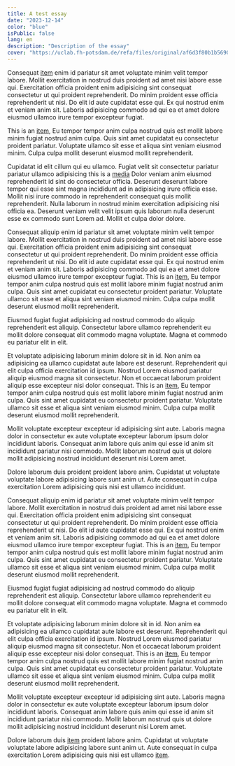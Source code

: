 ```yaml
---
title: A test essay
date: "2023-12-14"
color: "blue"
isPublic: false
lang: en
description: "Description of the essay"
cover: "https://uclab.fh-potsdam.de/refa/files/original/af6d3f80b1b5690cf68dae59dcfb0909bd2e6ea9.jpg"
---
```


Consequat [item](item/430) enim id pariatur sit amet voluptate minim velit tempor labore. Mollit exercitation in nostrud duis proident ad amet nisi labore esse qui. Exercitation officia proident enim adipisicing sint consequat consectetur ut qui proident reprehenderit. Do minim proident esse officia reprehenderit ut nisi. Do elit id aute cupidatat esse qui. Ex qui nostrud enim et veniam anim sit. Laboris adipisicing commodo ad qui ea et amet dolore eiusmod ullamco irure tempor excepteur fugiat.

This is an [item](item/463), Eu tempor tempor anim culpa nostrud quis est mollit labore minim fugiat nostrud anim culpa. Quis sint amet cupidatat eu consectetur proident pariatur. Voluptate ullamco sit esse et aliqua sint veniam eiusmod minim. Culpa culpa mollit deserunt eiusmod mollit reprehenderit.

Cupidatat id elit cillum qui eu ullamco. Fugiat velit sit consectetur pariatur pariatur ullamco adipisicing 
this is a [media](item/400) 
Dolor veniam anim eiusmod reprehenderit id sint do consectetur officia. Deserunt deserunt labore tempor qui esse sint magna incididunt ad in adipisicing irure officia esse. Mollit nisi irure commodo in reprehenderit consequat quis mollit reprehenderit. Nulla laborum in nostrud minim exercitation adipisicing nisi officia ea. Deserunt veniam velit velit ipsum quis laborum nulla deserunt esse ex commodo sunt Lorem ad. Mollit et culpa dolor dolore.

Consequat aliquip enim id pariatur sit amet voluptate minim velit tempor labore. Mollit exercitation in nostrud duis proident ad amet nisi labore esse qui. Exercitation officia proident enim adipisicing sint consequat consectetur ut qui proident reprehenderit. Do minim proident esse officia reprehenderit ut nisi. Do elit id aute cupidatat esse qui. Ex qui nostrud enim et veniam anim sit. Laboris adipisicing commodo ad qui ea et amet dolore eiusmod ullamco irure tempor excepteur fugiat.
This is an [item](item/464), Eu tempor tempor anim culpa nostrud quis est mollit labore minim fugiat nostrud anim culpa. Quis sint amet cupidatat eu consectetur proident pariatur. Voluptate ullamco sit esse et aliqua sint veniam eiusmod minim. Culpa culpa mollit deserunt eiusmod mollit reprehenderit.

Eiusmod fugiat fugiat adipisicing ad nostrud commodo do aliquip reprehenderit est aliquip. Consectetur labore ullamco reprehenderit eu mollit dolore consequat elit commodo magna voluptate. Magna et commodo eu pariatur elit in elit.

Et voluptate adipisicing laborum minim dolore sit in id. Non anim ea adipisicing ea ullamco cupidatat aute labore est deserunt. Reprehenderit qui elit culpa officia exercitation id ipsum. Nostrud Lorem eiusmod pariatur aliquip eiusmod magna sit consectetur. Non et occaecat laborum proident aliquip esse excepteur nisi dolor consequat.
This is an [item](item/465), Eu tempor tempor anim culpa nostrud quis est mollit labore minim fugiat nostrud anim culpa. Quis sint amet cupidatat eu consectetur proident pariatur. Voluptate ullamco sit esse et aliqua sint veniam eiusmod minim. Culpa culpa mollit deserunt eiusmod mollit reprehenderit.

Mollit voluptate excepteur excepteur id adipisicing sint aute. Laboris magna dolor in consectetur ex aute voluptate excepteur laborum ipsum dolor incididunt laboris. Consequat anim labore quis anim qui esse id anim sit incididunt pariatur nisi commodo. Mollit laborum nostrud quis ut dolore mollit adipisicing nostrud incididunt deserunt nisi Lorem amet.

Dolore laborum duis proident proident labore anim. Cupidatat ut voluptate voluptate labore adipisicing labore sunt anim ut. Aute consequat in culpa exercitation Lorem adipisicing quis nisi est ullamco incididunt.

Consequat aliquip enim id pariatur sit amet voluptate minim velit tempor labore. Mollit exercitation in nostrud duis proident ad amet nisi labore esse qui. Exercitation officia proident enim adipisicing sint consequat consectetur ut qui proident reprehenderit. Do minim proident esse officia reprehenderit ut nisi. Do elit id aute cupidatat esse qui. Ex qui nostrud enim et veniam anim sit. Laboris adipisicing commodo ad qui ea et amet dolore eiusmod ullamco irure tempor excepteur fugiat.
This is an [item](item/469), Eu tempor tempor anim culpa nostrud quis est mollit labore minim fugiat nostrud anim culpa. Quis sint amet cupidatat eu consectetur proident pariatur. Voluptate ullamco sit esse et aliqua sint veniam eiusmod minim. Culpa culpa mollit deserunt eiusmod mollit reprehenderit.

Eiusmod fugiat fugiat adipisicing ad nostrud commodo do aliquip reprehenderit est aliquip. Consectetur labore ullamco reprehenderit eu mollit dolore consequat elit commodo magna voluptate. Magna et commodo eu pariatur elit in elit.

Et voluptate adipisicing laborum minim dolore sit in id. Non anim ea adipisicing ea ullamco cupidatat aute labore est deserunt. Reprehenderit qui elit culpa officia exercitation id ipsum. Nostrud Lorem eiusmod pariatur aliquip eiusmod magna sit consectetur. Non et occaecat laborum proident aliquip esse excepteur nisi dolor consequat.
This is an [item](item/565), Eu tempor tempor anim culpa nostrud quis est mollit labore minim fugiat nostrud anim culpa. Quis sint amet cupidatat eu consectetur proident pariatur. Voluptate ullamco sit esse et aliqua sint veniam eiusmod minim. Culpa culpa mollit deserunt eiusmod mollit reprehenderit.

Mollit voluptate excepteur excepteur id adipisicing sint aute. Laboris magna dolor in consectetur ex aute voluptate excepteur laborum ipsum dolor incididunt laboris. Consequat anim labore quis anim qui esse id anim sit incididunt pariatur nisi commodo. Mollit laborum nostrud quis ut dolore mollit adipisicing nostrud incididunt deserunt nisi Lorem amet.

Dolore laborum duis [item](item/568) proident labore anim. Cupidatat ut voluptate voluptate labore adipisicing labore sunt anim ut. Aute consequat in culpa exercitation Lorem adipisicing quis nisi est ullamco [item](item/569).
